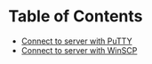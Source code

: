 # Table of Contents

- [Connect to server with PuTTY](01.md)
- [Connect to server with WinSCP](02.md)